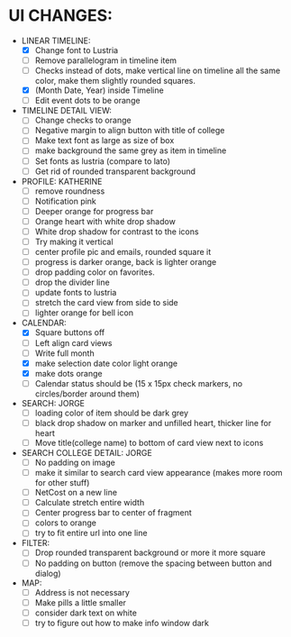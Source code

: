 # UI CHANGES:
- LINEAR TIMELINE: 
  - [X] Change font to Lustria 
  - [ ] Remove parallelogram in timeline item
  - [ ] Checks instead of dots, make vertical line on timeline all the same color, make them slightly rounded squares.
  - [X] (Month Date, Year) inside Timeline
  - [ ] Edit event dots to be orange
- TIMELINE DETAIL VIEW: 
  - [ ] Change checks to orange
  - [ ] Negative margin to align button with title of college
  - [ ] Make text font as large as size of box
  - [ ] make background the same grey as item in timeline
  - [ ] Set fonts as lustria (compare to lato)
  - [ ] Get rid of rounded transparent background
- PROFILE: KATHERINE
  - [ ] remove roundness
  - [ ] Notification pink
  - [ ] Deeper orange for progress bar
  - [ ] Orange heart with white drop shadow
  - [ ] White drop shadow for contrast to the icons
  - [ ] Try making it vertical
  - [ ] center profile pic and emails, rounded square it
  - [ ] progress is darker orange, back is lighter orange
  - [ ] drop padding color on favorites.
  - [ ] drop the divider line
  - [ ] update fonts to lustria
  - [ ] stretch the card view from side to side
  - [ ] lighter orange for bell icon
- CALENDAR: 
  - [X] Square buttons off
  - [ ] Left align card views
  - [ ] Write full month
  - [X] make selection date color light orange
  - [X] make dots orange
  - [ ] Calendar status should be (15 x 15px check markers, no circles/border around them)
- SEARCH: JORGE
  - [ ] loading color of item should be dark grey
  - [ ] black drop shadow on marker and unfilled heart, thicker line for heart
  - [ ] Move title(college name) to bottom of card view next to icons
- SEARCH COLLEGE DETAIL: JORGE
  - [ ] No padding on image
  - [ ] make it similar to search card view appearance (makes more room for other stuff)
  - [ ] NetCost on a new line
  - [ ] Calculate stretch entire width
  - [ ] Center progress bar to center of fragment
  - [ ] colors to orange
  - [ ] try to fit entire url into one line
- FILTER: 
  - [ ] Drop rounded transparent background or more it more square
  - [ ] No padding on button (remove the spacing between button and dialog)
- MAP: 
  - [ ] Address is not necessary
  - [ ] Make pills a little smaller
  - [ ] consider dark text on white
  - [ ] try to figure out how to make info window dark
